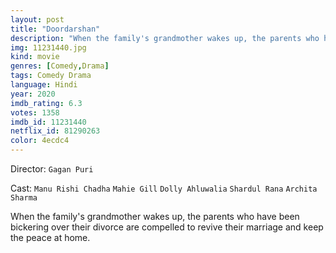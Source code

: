 ```yaml
---
layout: post
title: "Doordarshan"
description: "When the family's grandmother wakes up, the parents who have been bickering over their divorce are compelled to revive their marriage and keep the peace at home..."
img: 11231440.jpg
kind: movie
genres: [Comedy,Drama]
tags: Comedy Drama 
language: Hindi
year: 2020
imdb_rating: 6.3
votes: 1358
imdb_id: 11231440
netflix_id: 81290263
color: 4ecdc4
---
```

Director: `Gagan Puri`  

Cast: `Manu Rishi Chadha` `Mahie Gill` `Dolly Ahluwalia` `Shardul Rana` `Archita Sharma` 

When the family's grandmother wakes up, the parents who have been bickering over their divorce are compelled to revive their marriage and keep the peace at home.